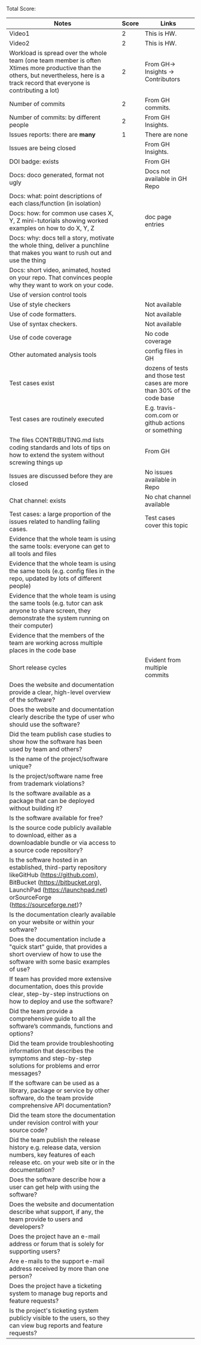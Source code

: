 Total Score:

| Notes                                                                                                                                                                                                           | Score | Links                                                                   |
| --------------------------------------------------------------------------------------------------------------------------------------------------------------------------------------------------------------- | ----- | ----------------------------------------------------------------------- |
| Video1                                                                                                                                                                                                          | 2     | This is HW.                                                             |
| Video2                                                                                                                                                                                                          | 2     | This is HW.                                                             |
| Workload is spread over the whole team (one team member is often Xtimes more productive than the others, but nevertheless, here is a track record that everyone is contributing a lot)                          |    2   | From GH-> Insights -> Contributors                                      |
| Number of commits                                                                                                                                                                                               |   2    | From GH commits.                                                        |
| Number of commits: by different people                                                                                                                                                                          |2       | From GH Insights.                                                       |
| Issues reports: there are **many**                                                                                                                                                                              |     1  | There are none                                                          |
| Issues are being closed                                                                                                                                                                                         |       | From GH Insights.                                                       |
| DOI badge: exists                                                                                                                                                                                               |       | From GH                                                                 |
| Docs: doco generated, format not ugly                                                                                                                                                                           |       | Docs not available in GH Repo                                           |
| Docs: what: point descriptions of each class/function (in isolation)                                                                                                                                            |       |
| Docs: how: for common use cases X, Y, Z mini-tutorials showing worked examples on how to do X, Y, Z                                                                                                             |       | doc page entries                                                        |
| Docs: why: docs tell a story, motivate the whole thing, deliver a punchline that makes you want to rush out and use the thing                                                                                   |       |
| Docs: short video, animated, hosted on your repo. That convinces people why they want to work on your code.                                                                                                     |       |
| Use of version control tools                                                                                                                                                                                    |       |
| Use of style checkers                                                                                                                                                                                           |       | Not available                                                           |
| Use of code formatters.                                                                                                                                                                                         |       | Not available                                                           |
| Use of syntax checkers.                                                                                                                                                                                         |       | Not available                                                           |
| Use of code coverage                                                                                                                                                                                            |       | No code coverage                                                        |
| Other automated analysis tools                                                                                                                                                                                  |       | config files in GH                                                      |
| Test cases exist                                                                                                                                                                                                |       | dozens of tests and those test cases are more than 30% of the code base |
| Test cases are routinely executed                                                                                                                                                                               |       | E.g. travis-com.com or github actions or something                      |
| The files CONTRIBUTING.md lists coding standards and lots of tips on how to extend the system without screwing things up                                                                                        |       | From GH                                                                 |
| Issues are discussed before they are closed                                                                                                                                                                     |       | No issues available in Repo                                             |
| Chat channel: exists                                                                                                                                                                                            |       | No chat channel available                                               |
| Test cases: a large proportion of the issues related to handling failing cases.                                                                                                                                 |       | Test cases cover this topic                                             |
| Evidence that the whole team is using the same tools: everyone can get to all tools and files                                                                                                                   |       |
| Evidence that the whole team is using the same tools (e.g. config files in the repo, updated by lots of different people)                                                                                       |       |
| Evidence that the whole team is using the same tools (e.g. tutor can ask anyone to share screen, they demonstrate the system running on their computer)                                                         |       |
| Evidence that the members of the team are working across multiple places in the code base                                                                                                                       |       |
| Short release cycles                                                                                                                                                                                            |       | Evident from multiple commits                                           |
| Does the website and documentation provide a clear, high-level overview of the software?                                                                                                                        |       |
| Does the website and documentation clearly describe the type of user who should use the software?                                                                                                               |       |
| Did the team publish case studies to show how the software has been used by team and others?                                                                                                                    |       |
| Is the name of the project/software unique?                                                                                                                                                                     |       |
| Is the project/software name free from trademark violations?                                                                                                                                                    |       |
| Is the software available as a package that can be deployed without building it?                                                                                                                                |       |
| Is the software available for free?                                                                                                                                                                             |       |
| Is the source code publicly available to download, either as a downloadable bundle or via access to a source code repository?                                                                                   |       |
| Is the software hosted in an established, third-party repository likeGitHub (https://github.com), BitBucket (https://bitbucket.org), LaunchPad (https://launchpad.net) orSourceForge (https://sourceforge.net)? |       |
| Is the documentation clearly available on your website or within your software?                                                                                                                                 |       |
| Does the documentation include a "quick start" guide, that provides a short overview of how to use the software with some basic examples of use?                                                                |       |
| If team has provided more extensive documentation, does this provide clear, step-by-step instructions on how to deploy and use the software?                                                                    |       |
| Did the team provide a comprehensive guide to all the software’s commands, functions and options?                                                                                                               |       |
| Did the team provide troubleshooting information that describes the symptoms and step-by-step solutions for problems and error messages?                                                                        |       |
| If the software can be used as a library, package or service by other software, do the team provide comprehensive API documentation?                                                                            |       |
| Did the team store the documentation under revision control with your source code?                                                                                                                              |       |
| Did the team publish the release history e.g. release data, version numbers, key features of each release etc. on your web site or in the documentation?                                                        |       |
| Does the software describe how a user can get help with using the software?                                                                                                                                     |       |
| Does the website and documentation describe what support, if any, the team provide to users and developers?                                                                                                     |       |
| Does the project have an e-mail address or forum that is solely for supporting users?                                                                                                                           |       |
| Are e-mails to the support e-mail address received by more than one person?                                                                                                                                     |       |
| Does the project have a ticketing system to manage bug reports and feature requests?                                                                                                                            |       |
| Is the project's ticketing system publicly visible to the users, so they can view bug reports and feature requests?                                                                                             |       |
